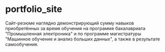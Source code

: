 # portfolio_site
Сайт-резюме наглядно демонстрирующий сумму навыков приобретённых за время обучения на программе бакалавриата "Промышленная электроника" и по программе магистратуры "Машинное обучение и анализ больших данных", а также в результате самообучения.
